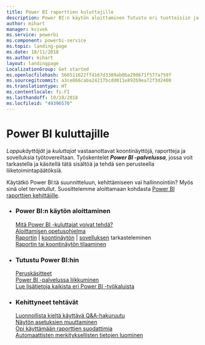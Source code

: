 ```yaml
---
title: Power BI raporttien kuluttajille
description: Power BI:n käytön aloittaminen Tutustu eri tuotteisiin ja palveluihin, joista Power BI koostuu, ja selvitä, miten voit hyödyntää niitä.
author: mihart
manager: kvivek
ms.service: powerbi
ms.component: powerbi-service
ms.topic: landing-page
ms.date: 10/11/2018
ms.author: mihart
layout: landingpage
LocalizationGroup: Get started
ms.openlocfilehash: 566511622ffd167d3389ab0ba290671f577a759f
ms.sourcegitcommit: a3ce866caba24217bcdd011e892b9ea72f3d2400
ms.translationtype: HT
ms.contentlocale: fi-FI
ms.lasthandoff: 10/18/2018
ms.locfileid: "49396570"
---
```

# <a name="power-bi-for-consumers"></a>Power BI kuluttajille
*Loppukäyttäjät* ja *kuluttajat* vastaanottavat koontinäyttöjä, raportteja ja sovelluksia työtovereiltaan. Työskentelet ***Power BI -palvelussa***, jossa voit tarkastella ja käsitellä tätä sisältöä ja tehdä sen perusteella liiketoimintapäätöksiä.

Käytätkö Power BI:tä suunnitteluun, kehittämiseen vai hallinnointiin? Myös sinä olet tervetullut. Suosittelemme aloittamaan kohdasta [Power BI raporttien kehittäjille](../power-bi-creator-landing.md).

<ul class="panelContent cardsF"> 
              <li> 
                             <div class="cardSize"> 
                                           <div class="cardPadding"> 
                                                          <div class="card"> 
                                                                        <div class="cardText"> 
                                                                                      <h3>Power BI:n käytön aloittaminen</h3> 
                                                                                      <p></p>
                                                                                            <a href="end-user-consumer.md">Mitä Power BI -kuluttajat voivat tehdä?</a><br/> 
                                                                                            <a href="../service-get-started.md">Aloittamisen opetusohjelma</a><br/>
<a href="end-user-report-open.md">Raportin</a> | <a href="end-user-dashboard-open.md">koontinäytön</a> | <a href="end-user-apps.md">sovelluksen</a> tarkasteleminen<br/> 
                                                                                            <!--<a href="end-user-collaborate.md">Collaborate</a><br/> -->
                                                                                            <a href="end-user-subscribe.md">Raportin tai koontinäytön tilaaminen</a><br/> 
                                                                        </div> 
                                                          </div> 
                                           </div> 
                             </div> 
              </li>
              <li> 
                             <div class="cardSize"> 
                                           <div class="cardPadding"> 
                                                          <div class="card"> 
                                                                        <div class="cardText"> 
                                                                                      <h3>Tutustu Power BI:hin</h3> 
                                                                                      <p></p>
                                                                                            <a href="end-user-basic-concepts.md">Peruskäsitteet</a><br/>
                                                                                            <a href="end-user-experience.md">Power BI -palvelussa liikkuminen</a><br/> 
                                                                                            <a href="../power-bi-overview.md">Lue lisätietoja kaikista eri Power BI -työkaluista</a><br/> 
                                                                                            <!--<a href="end-user-faq.md">FAQ: Frequently Asked Questions</a> -->
                                                                        </div> 
                                                          </div> 
                                           </div> 
                             </div> 
              </li>
              <li> 
                             <div class="cardSize"> 
                                           <div class="cardPadding"> 
                                                          <div class="card"> 
                                                                        <div class="cardText"> 
                                                                                      <h3>Kehittyneet tehtävät</h3> 
                                                                                      <p></p>
                                                                                            <a href="end-user-q-and-a.md">Luonnollista kieltä käyttävä Q&A-hakuruutu</a><br/> 
                                                                                            <a href="end-user-focus.md">Näytön asetuksien muuttaminen</a><br/> 
                                                                                            <a href="end-user-report-filter.md">Opi käyttämään raporttien suodattimia</a><br> 
                                                                                            <a href="end-user-insights.md">Automaattisten merkityksellisten tietojen luominen</a><br/> 
                                                                        </div> 
                                                          </div> 
                                           </div> 
                             </div> 
              </li>
</ul>



